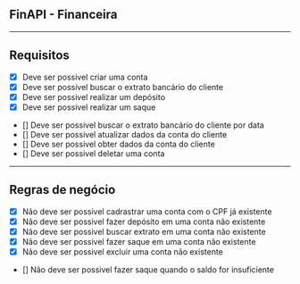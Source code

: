 ## FinAPI - Financeira

---

## Requisitos 

- [x] Deve ser possivel criar uma conta
- [x] Deve ser possivel buscar o extrato bancário do cliente 
- [x] Deve ser possivel realizar um depósito
- [x] Deve ser possivel realizar um saque
- [] Deve ser possivel buscar o extrato bancário do cliente por data
- [] Deve ser possivel atualizar dados da conta do cliente
- [] Deve ser possivel obter dados da conta do cliente 
- [] Deve ser possivel deletar uma conta

--- 

## Regras de negócio

- [x] Não deve ser possivel cadrastrar uma conta com o CPF já existente  
- [x] Não deve ser possivel fazer depósito em uma conta não existente 
- [x] Não deve ser possivel buscar extrato em uma conta não existente 
- [x] Não deve ser possivel fazer saque em uma conta não existente 
- [x] Não deve ser possivel excluir uma conta não existente
- [] Não deve ser possivel fazer saque quando o saldo for insuficiente
